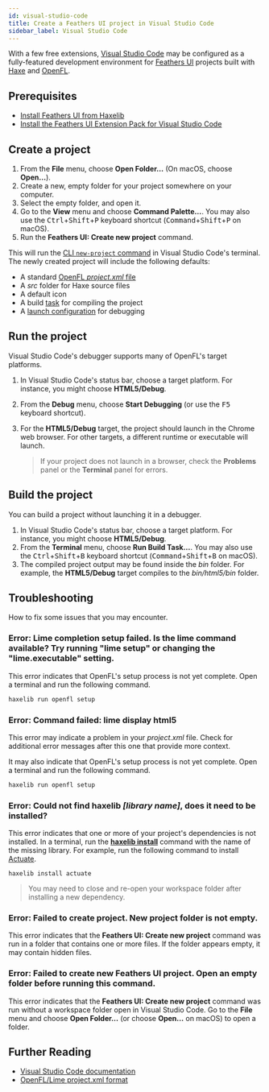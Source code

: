 ```yaml
---
id: visual-studio-code
title: Create a Feathers UI project in Visual Studio Code
sidebar_label: Visual Studio Code
---
```


With a few free extensions, [Visual Studio Code](https://code.visualstudio.com/) may be configured as a fully-featured development environment for [Feathers UI](/) projects built with [Haxe](https://haxe.org/) and [OpenFL](https://openfl.org/).

## Prerequisites

- [Install Feathers UI from Haxelib](installation.md)
- [Install the Feathers UI Extension Pack for Visual Studio Code](https://marketplace.visualstudio.com/items?itemName=bowlerhatllc.vscode-feathersui-extension-pack)

## Create a project

1. From the **File** menu, choose **Open Folder…** (On macOS, choose **Open…**).
1. Create a new, empty folder for your project somewhere on your computer.
1. Select the empty folder, and open it.
1. Go to the **View** menu and choose **Command Palette…**. You may also use the <kbd>Ctrl</kbd>+<kbd>Shift</kbd>+<kbd>P</kbd> keyboard shortcut (<kbd>Command</kbd>+<kbd>Shift</kbd>+<kbd>P</kbd> on macOS).
1. Run the **Feathers UI: Create new project** command.

This will run the [CLI `new-project` command](./cli.md#new-project) in Visual Studio Code's terminal. The newly created project will include the following defaults:

- A standard [OpenFL _project.xml_ file](https://lime.software/docs/project-files/xml-format/)
- A _src_ folder for Haxe source files
- A default icon
- A build [task](https://code.visualstudio.com/docs/editor/tasks) for compiling the project
- A [launch configuration](https://code.visualstudio.com/docs/editor/debugging#_launch-configurations) for debugging

## Run the project

Visual Studio Code's debugger supports many of OpenFL's target platforms.

1. In Visual Studio Code's status bar, choose a target platform. For instance, you might choose **HTML5/Debug**.
1. From the **Debug** menu, choose **Start Debugging** (or use the <kbd>F5</kbd> keyboard shortcut).
1. For the **HTML5/Debug** target, the project should launch in the Chrome web browser. For other targets, a different runtime or executable will launch.

   > If your project does not launch in a browser, check the **Problems** panel or the **Terminal** panel for errors.

## Build the project

You can build a project without launching it in a debugger.

1. In Visual Studio Code's status bar, choose a target platform. For instance, you might choose **HTML5/Debug**.
1. From the **Terminal** menu, choose **Run Build Task…**. You may also use the <kbd>Ctrl</kbd>+<kbd>Shift</kbd>+<kbd>B</kbd> keyboard shortcut (<kbd>Command</kbd>+<kbd>Shift</kbd>+<kbd>B</kbd> on macOS).
1. The compiled project output may be found inside the _bin_ folder. For example, the **HTML5/Debug** target compiles to the _bin/html5/bin_ folder.

## Troubleshooting

How to fix some issues that you may encounter.

### Error: Lime completion setup failed. Is the lime command available? Try running "lime setup" or changing the "lime.executable" setting.

This error indicates that OpenFL's setup process is not yet complete. Open a terminal and run the following command.

```sh
haxelib run openfl setup
```

### Error: Command failed: lime display html5

This error may indicate a problem in your _project.xml_ file. Check for additional error messages after this one that provide more context.

It may also indicate that OpenFL's setup process is not yet complete. Open a terminal and run the following command.

```sh
haxelib run openfl setup
```

### Error: Could not find haxelib _[library name]_, does it need to be installed?

This error indicates that one or more of your project's dependencies is not installed. In a terminal, run the [**haxelib install**](https://lib.haxe.org/documentation/using-haxelib/#install) command with the name of the missing library. For example, run the following command to install [Actuate](https://lib.haxe.org/p/actuate/).

```
haxelib install actuate
```

> You may need to close and re-open your workspace folder after installing a new dependency.

### Error: Failed to create project. New project folder is not empty.

This error indicates that the **Feathers UI: Create new project** command was run in a folder that contains one or more files. If the folder appears empty, it may contain hidden files.

### Error: Failed to create new Feathers UI project. Open an empty folder before running this command.

This error indicates that the **Feathers UI: Create new project** command was run without a workspace folder open in Visual Studio Code. Go to the **File** menu and choose **Open Folder…** (or choose **Open…** on macOS) to open a folder.

## Further Reading

- [Visual Studio Code documentation](https://code.visualstudio.com/docs)
- [OpenFL/Lime project.xml format](https://lime.software/docs/project-files/xml-format/)
